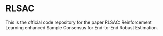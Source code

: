 # RLSAC
This is the official code repository for the paper RLSAC: Reinforcement Learning enhanced Sample Consensus for End-to-End Robust Estimation.
